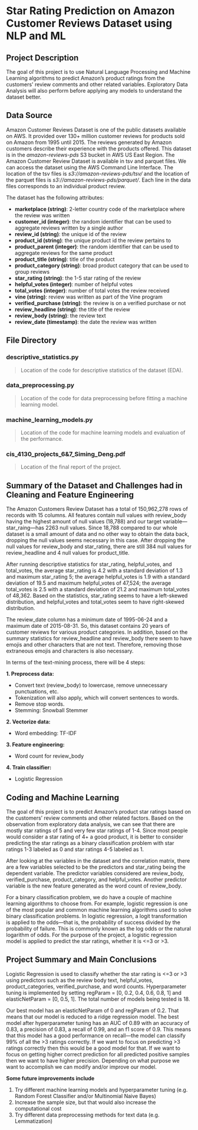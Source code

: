 # Star Rating Prediction on Amazon Customer Reviews Dataset using NLP and ML

## Project Description

The goal of this project is to use Natural Language Processing and Machine Learning algorithms to predict Amazon’s product ratings from the customers' review comments and other related variables. Exploratory Data Analysis will also perform before applying any models to understand the dataset better. 

## Data Source

Amazon Customer Reviews Dataset is one of the public datasets available on AWS. It provided over 130+ million customer reviews for products sold on Amazon from 1995 until 2015. The reviews generated by Amazon customers describe their experience with the products offered. This dataset is in the *amazon-reviews-pds* S3 bucket in AWS US East Region. The Amazon Customer Review Dataset is available in tsv and parquet files. We can access the dataset using the AWS Command Line Interface. The location of the tsv files is *s3://amazon-reviews-pds/tsv/* and the location of the parquet files is *s3://amazon-reviews-pds/parquet/*. Each line in the data files corresponds to an individual product review. 

The dataset has the following attributes:

* **marketplace (string)**: 2-letter country code of the marketplace where the review was written
* **customer_id (integer)**: the random identifier that can be used to aggregate reviews written by a single author
* **review_id (string)**: the unique id of the review
* **product_id (string)**: the unique product id the review pertains to
* **product_parent (integer)**: the random identifier that can be used to aggregate reviews for the same product
* **product_title (string)**: title of the product
* **product_category (string)**: broad product category that can be used to group reviews
* **star_rating (string)**: the 1-5 star rating of the review
* **helpful_votes (integer)**: number of helpful votes
* **total_votes (integer)**: number of total votes the review received
* **vine (string)**: review was written as part of the Vine program
* **verified_purchase (string)**: the review is on a verified purchase or not
* **review_headline (string)**: the title of the review
* **review_body (string)**: the review text
* **review_date (timestamp)**: the date the review was written

## File Directory

### descriptive_statistics.py
> Location of the code for descriptive statistics of the dataset (EDA).
### data_preprocessing.py
> Location of the code for data preprocessing before fitting a machine learning model.
### machine_learning_models.py
> Location of the code for machine learning models and evaluation of the performance.
### cis_4130_projects_6&7_Siming_Deng.pdf
> Location of the final report of the project.

## Summary of the Dataset and Challenges had in Cleaning and Feature Engineering

The Amazon Customers Review Dataset has a total of 150,962,278 rows of records with 15 columns. All features contain null values with review_body having the highest amount of null values (18,788) and our target variable—star_raing—has 2263 null values. Since 18,788 compared to our whole dataset is a small amount of data and no other way to obtain the data back, dropping the null values seems necessary in this case. After dropping the null values for review_body and star_rating, there are still 384 null values for review_headline and 4 null values for product_title. 

After running descriptive statistics for star_rating, helpful_votes, and total_votes, the average star_rating is 4.2 with a standard deviation of 1.3 and maximum star_rating 5; the average helpful_votes is 1.9 with a standard deviation of 19.5 and maximum helpful_votes of 47,524; the average total_votes is 2.5 with a standard deviation of 21.2 and maximum total_votes of 48,362. Based on the statistics, star_rating seems to have a left-skewed distribution, and helpful_votes and total_votes seem to have right-skewed distribution.

The review_date column has a minimum date of 1995-06-24 and a maximum date of 2015-08-31. So, this dataset contains 20 years of customer reviews for various product categories. In addition, based on the summary statistics for review_headline and review_body there seem to have emojis and other characters that are not text. Therefore, removing those extraneous emojis and characters is also necessary.

In terms of the text-mining process, there will be 4 steps:

**1. Preprocess data:** 
  - Convert text (review_body) to lowercase, remove unnecessary punctuations, etc. 
  - Tokenization will also apply, which will convert sentences to words.
  - Remove stop words.
  - Stemming: Snowball Stemmer
  
**2. Vectorize data:** 
  - Word embedding: TF-IDF
  
**3. Feature engineering:**
  - Word count for review_body
  
**4. Train classifier:**
  - Logistic Regression

## Coding and Machine Learning

The goal of this project is to predict Amazon’s product star ratings based on the customers’ review comments and other related factors. Based on the observation from exploratory data analysis, we can see that there are mostly star ratings of 5 and very few star ratings of 1-4. Since most people would consider a star rating of 4+ a good product, it is better to consider predicting the star ratings as a binary classification problem with star ratings 1-3 labeled as 0 and star ratings 4-5 labeled as 1.

After looking at the variables in the dataset and the correlation matrix, there are a few variables selected to be the predictors and star_rating being the dependent variable. The predictor variables considered are review_body, verified_purchase, product_category, and helpful_votes. Another predictor variable is the new feature generated as the word count of review_body.

For a binary classification problem, we do have a couple of machine learning algorithms to choose from. For example, logistic regression is one of the most popular and common machine learning algorithms used to solve binary classification problems. In logistic regression, a logit transformation is applied to the odds—that is, the probability of success divided by the probability of failure. This is commonly known as the log odds or the natural logarithm of odds. For the purpose of the project, a logistic regression model is applied to predict the star ratings, whether it is <=3 or >3. 

## Project Summary and Main Conclusions

Logistic Regression is used to classify whether the star rating is <=3 or >3 using predictors such as the review body text, helpful_votes, product_categories, verified_purchase, and word counts. Hyperparameter tuning is implemented by setting regParam = [0, 0.2, 0.4, 0.6, 0.8, 1] and elasticNetParam = [0, 0.5, 1]. The total number of models being tested is 18. 

Our best model has an elasticNetParam of 0 and regParam of 0.2. That means that our model is reduced to a ridge regression model. The best model after hyperparameter tuning has an AUC of 0.89 with an accuracy of 0.83, a precision of 0.83, a recall of 0.99, and an f1 score of 0.9. This means that this model has a good performance on recall—the model can classify 99% of all the >3 ratings correctly. If we want to focus on predicting >3 ratings correctly then this would be a good model for that. If we want to focus on getting higher correct prediction for all predicted positive samples then we want to have higher precision. Depending on what purpose we want to accomplish we can modify and/or improve our model.

**Some future improvements include**

1. Try different machine learning models and hyperparameter tuning (e.g. Random Forest Classifier and/or Multinomial Naive Bayes)
2. Increase the sample size, but that would also increase the computational cost
3. Try different data preprocessing methods for text data (e.g. Lemmatization)
